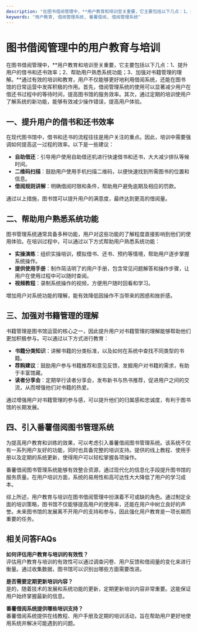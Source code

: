 ```yaml
---
description: "在图书借阅管理中，**用户教育和培训至关重要，它主要包括以下几点：1、提升用户的借书和还书效率；2、帮助用户熟悉系统功能；3、加强对书籍管理的理解。**通过有效的培训和教育，用户不仅能够更好地利用借阅系统，还能在图书馆的日常运营中发挥积极的作用。首先，借阅管理系统的使用可以显著减少用户在借还书过程中的等待时间，提高图书馆的服务效率。其次，通过定期的培训使用户了解系统的新功能，能够有效减少操作错误，提高用户体验。"
keywords: "用户教育, 借阅管理系统, 番薯借阅, 借阅管理系统"
---
```

# 图书借阅管理中的用户教育与培训

在图书借阅管理中，**用户教育和培训至关重要，它主要包括以下几点：1、提升用户的借书和还书效率；2、帮助用户熟悉系统功能；3、加强对书籍管理的理解。**通过有效的培训和教育，用户不仅能够更好地利用借阅系统，还能在图书馆的日常运营中发挥积极的作用。首先，借阅管理系统的使用可以显著减少用户在借还书过程中的等待时间，提高图书馆的服务效率。其次，通过定期的培训使用户了解系统的新功能，能够有效减少操作错误，提高用户体验。

## 一、提升用户的借书和还书效率

在现代图书馆中，借书和还书的流程往往是用户关注的重点。因此，培训中需要强调如何提高这一过程的效率。以下是一些建议：

- **自助借还**：引导用户使用自助借还机进行快速借书和还书，大大减少排队等候时间。
- **二维码扫描**：鼓励用户使用手机扫描二维码，以便快速找到所需图书的位置和信息。
- **借阅规则讲解**：明确借阅时限和条件，帮助用户避免逾期及相应的罚款。

通过以上措施，图书馆可以提升用户的满意度，最终达到更高的借阅量。

## 二、帮助用户熟悉系统功能

图书管理系统通常具备多种功能，用户对这些功能的了解程度直接影响到他们的使用体验。在培训过程中，可以通过以下方式帮助用户熟悉系统功能：

- **实操演练**：组织实操培训，模拟借书、还书、预约等情境，帮助用户逐步掌握系统操作。
- **提供使用手册**：制作简洁明了的用户手册，包含常见问题解答和操作步骤，让用户在使用过程中可以随时查阅。
- **视频教程**：录制系统操作的视频，方便用户随时回看和学习。

增加用户对系统功能的理解，能有效降低因操作不当带来的困惑和挫折感。

## 三、加强对书籍管理的理解

书籍管理是图书馆运营的核心之一，因此提升用户对书籍管理的理解能够帮助他们更加积极参与。可以通过以下方式进行教育：

- **书籍分类知识**：讲解书籍的分类标准，以及如何在系统中查找不同类型的书籍。
- **荐购建议**：鼓励用户参与书籍推荐和意见反馈，发掘用户对书籍的需求，有助于丰富馆藏。
- **读者分享会**：定期举行读者分享会，发布新书与热书推荐，促进用户之间的交流，从而增强他们对书籍的热爱。

通过增强用户对书籍管理的参与感，可以提升他们的归属感和忠诚度，有利于图书馆的长期发展。

## 四、引入番薯借阅图书管理系统

为提高用户教育和训练的效果，可以考虑引入番薯借阅图书管理系统。该系统不仅有一系列用户友好的功能，同时也具备完整的培训支持。提供的线上教程、使用手册以及定期的系统更新，使得用户可以轻松掌握各项操作。

番薯借阅图书管理系统能够有效整合资源，通过现代化的信息化手段提升图书馆的服务质量。在用户培训方面，系统的易用性和高可达性大大降低了用户的学习成本。

综上所述，用户教育与培训在图书借阅管理中扮演着不可或缺的角色。通过制定全面的培训策略，图书馆不仅能够提高用户的使用率，还能在用户中树立良好的声誉。未来图书馆的发展离不开用户的支持和参与，因此强化用户教育是一项长期而重要的任务。

## 相关问答FAQs

**如何评估用户教育与培训的有效性？**  
评估用户教育与培训的有效性可以通过调查问卷、用户反馈和借阅量的变化来进行衡量。通过收集数据，图书馆可以识别出哪些方面需要改进。

**是否需要定期更新培训内容？**  
是的，随着技术的发展和系统功能的更新，定期更新培训内容非常重要。这能保证用户始终掌握最新的信息。

**番薯借阅系统提供哪些培训支持？**  
番薯借阅系统提供在线教程、用户手册及定期的培训活动，旨在帮助用户更好地使用系统并解决可能遇到的问题。
